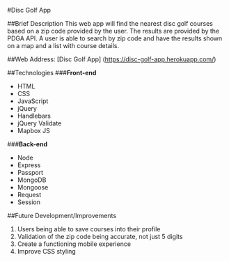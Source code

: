 #Disc Golf App

##Brief Description
This web app will find the nearest disc golf courses based on a zip code provided by the user.  The results are provided by the PDGA API.  A user is able to search by zip code and have the results shown on a map and a list with course details.

##Web Address:
[Disc Golf App] (https://disc-golf-app.herokuapp.com/)

##Technologies
###**Front-end**
* HTML
* CSS
* JavaScript
*  jQuery
* Handlebars
* jQuery Validate
* Mapbox JS

###**Back-end**
* Node
* Express
* Passport
* MongoDB
* Mongoose
* Request
* Session


##Future Development/Improvements

1. Users being able to save courses into their profile
2. Validation of the zip code being accurate, not just 5 digits
3. Create a functioning mobile experience
4. Improve CSS styling